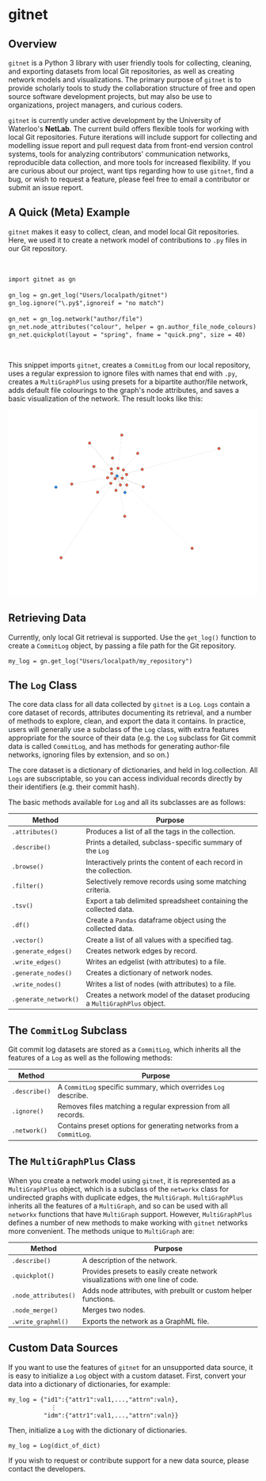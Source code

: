 # gitnet

## Overview

`gitnet` is a Python 3 library with user friendly tools for collecting, cleaning, and exporting datasets from local Git repositories, as well as creating network models and visualizations. The primary purpose of `gitnet` is to provide scholarly tools to study the collaboration structure of free and open source software development projects, but may also be use to organizations, project managers, and curious coders.

`gitnet` is currently under active development by the University of Waterloo's **NetLab**. The current build offers flexible tools for working with local Git repositories. Future iterations will include support for collecting and modelling issue report and pull request data from front-end version control systems, tools for analyzing contributors' communication networks, reproducible data collection, and more tools for increased flexibility. If you are curious about our project, want tips regarding how to use `gitnet`, find a bug, or wish to request a feature, please feel free to email a contributor or submit an issue report.

## A Quick (Meta) Example

`gitnet` makes it easy to collect, clean, and model local Git repositories. Here, we used it to create a network model of contributions to `.py` files in our Git repository.

<br />

```{python}
import gitnet as gn

gn_log = gn.get_log("Users/localpath/gitnet")
gn_log.ignore("\.py$",ignoreif = "no match")

gn_net = gn_log.network("author/file")
gn_net.node_attributes("colour", helper = gn.author_file_node_colours)
gn_net.quickplot(layout = "spring", fname = "quick.png", size = 40)
```

<br />

This snippet imports `gitnet`, creates a `CommitLog` from our local repository, uses a regular expression to ignore files with names that end with `.py`, creates a `MultiGraphPlus` using presets for a bipartite author/file network, adds default file colourings to the graph's node attributes, and saves a basic visualization of the network. The result looks like this:

![](resources/gitnet_network.png)

## Retrieving Data

Currently, only local Git retrieval is supported. Use the `get_log()` function to create a `CommitLog` object, by passing a file path for the Git repository.

```{python}
my_log = gn.get_log("Users/localpath/my_repository")
```

## The `Log` Class

The core data class for all data collected by `gitnet` is a `Log`. `Logs` contain a core dataset of records, attributes documenting its retrieval, and a number of methods to explore, clean, and export the data it contains. In practice, users will generally use a subclass of the `Log` class, with extra features appropriate for the source of their data (e.g. the `Log` subclass for Git commit data is called `CommitLog`, and has methods for generating author-file networks, ignoring files by extension, and so on.)

The core dataset is a dictionary of dictionaries, and held in log.collection. All `Logs` are subscriptable, so you can access individual records directly by their identifiers (e.g. their commit hash).

The basic methods available for `Log` and all its subclasses are as follows:

| Method                | Purpose                                                                           |
|-----------------------|-----------------------------------------------------------------------------------|
| `.attributes()`       | Produces a list of all the tags in the collection.                                |
| `.describe()`         | Prints a detailed, subclass-specific summary of the `Log`                         |
| `.browse()`           | Interactively prints the content of each record in the collection.                |
| `.filter()`           | Selectively remove records using some matching criteria.                          |
| `.tsv()`              | Export a tab delimited spreadsheet containing the collected data.                 |
| `.df()`               | Create a `Pandas` dataframe object using the collected data.                      |
| `.vector()`           | Create a list of all values with a specified tag.                                 |
| `.generate_edges()`   | Creates network edges by record.                                                  |
| `.write_edges()`      | Writes an edgelist (with attributes) to a file.                                   |
| `.generate_nodes()`   | Creates a dictionary of network nodes.                                            |
| `.write_nodes()`      | Writes a list of nodes (with attributes) to a file.                               |
| `.generate_network()` | Creates a network model of the dataset producing a `MultiGraphPlus` object.       |

## The `CommitLog` Subclass

Git commit log datasets are stored as a `CommitLog`, which inherits all the features of a `Log` as well as the following methods:

| Method                | Purpose                                                                |
|-----------------------|------------------------------------------------------------------------|
| `.describe()`         | A `CommitLog` specific summary, which overrides `Log` describe.        |
| `.ignore()`           | Removes files matching a regular expression from all records.          |
| `.network()`          | Contains preset options for generating networks from a `CommitLog`.    |

## The `MultiGraphPlus` Class

When you create a network model using `gitnet`, it is represented as a `MultiGraphPlus` object, which is a subclass of the `networkx` class for undirected graphs with duplicate edges, the `MultiGraph`. `MultiGraphPlus` inherits all the features of a `MultiGraph`, and so can be used with all `networkx` functions that have `MultiGraph` support. However, `MultiGraphPlus` defines a number of new methods to make working with `gitnet` networks more convenient. The methods unique to `MultiGraph` are:

| Method                | Purpose                                                                        |
|-----------------------|--------------------------------------------------------------------------------|
| `.describe()`         | A description of the network.                                                  |
| `.quickplot()`        | Provides presets to easily create network visualizations with one line of code.|
| `.node_attributes()`  | Adds node attributes, with prebuilt or custom helper functions.                |
| `.node_merge()`       | Merges two nodes.                                                              |
| `.write_graphml()`    | Exports the network as a GraphML file.                                         |

## Custom Data Sources

If you want to use the features of `gitnet` for an unsupported data source, it is easy to initialize a `Log` object with a custom dataset. First, convert your data into a dictionary of dictionaries, for example:

```{python}
my_log = {"id1":{"attr1":val1,...,"attrn":valn},
            ⋮
          "idm":{"attr1":val1,...,"attrn":valn}}
```

Then, initialize a `Log` with the dictionary of dictionaries.

```{python}
my_log = Log(dict_of_dict)
```

If you wish to request or contribute support for a new data source, please contact the developers.
